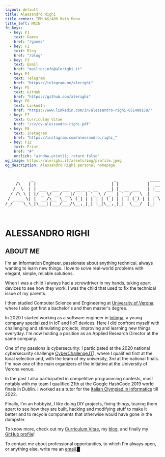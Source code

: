 ```yaml
---
layout: default
title: Alessandro Righi
title_center: IBM AS/400 Main Menu
title_left: MAIN
fn_keys:
  - key: F1
    text: Games
    href: "/games"
  - key: F2
    text: Blog
    href: "/blog"
  - key: F3
    text: Email
    href: "mailto:info@alerighi.it"
  - key: F4
    text: Telegram
    href: "https://telegram.me/alerighi"
  - key: F5
    text: GitHub
    href: "https://github.com/alerighi"
  - key: F6
    text: LinkedIn
    href: "https://www.linkedin.com/in/alessandro-righi-051488158/"
  - key: F7
    text: Curriculum Vitae
    href: "/cv/cv-alessandro-righi.pdf"
  - key: F8
    text: Instagram
    href: "https://instagram.com/alessandro.righi_"
  - key: F12
    text: Print
    href: "#"
    onclick: "window.print(); return false"
og_image: https://alerighi.it/assets/img/profile.jpeg
og_description: Alessandro Righi personal homepage
---
```


<pre class="big-screen-only">
          _                               _             _____  _       _     _ 
    /\   | |                             | |           |  __ \(_)     | |   (_)
   /  \  | | ___  ___ ___  __ _ _ __   __| |_ __ ___   | |__) |_  __ _| |__  _ 
  / /\ \ | |/ _ \/ __/ __|/ _` | '_ \ / _` | '__/ _ \  |  _  /| |/ _` | '_ \| |
 / ____ \| |  __/\__ \__ \ (_| | | | | (_| | | | (_) | | | \ \| | (_| | | | | |
/_/    \_\_|\___||___/___/\__,_|_| |_|\__,_|_|  \___/  |_|  \_\_|\__, |_| |_|_|
                                                                  __/ |        
                                                                 |___/         </pre>
<h1 class="small-screen-only">ALESSANDRO RIGHI</h1>

## ABOUT ME

I'm an Information Engineer, passionate about anything technical, always wanting to learn 
new things. I love to solve real-world problems with elegant, simple, reliable solutions.

When I was a child I always had a screwdriver in my hands, taking apart devices to see 
how they work. I was the child that used to fix the technical issue of my parents.

I then studied Computer Science and Engineering at [University of Verona](https://www.di.univr.it), 
where I also got first a bachelor's and then master's degree.

In 2020 I started working as a software engineer in [Iotinga](https://iotinga.it), a 
young company specialized in IoT and IIoT devices. Here I did confront myself with
challenging and stimulating projects, improving and learning new things everyday.
I'm now holding a position as an Applied Research Director at the same company.

One of my passions is cybersecurity: I participated at the 2020 national cybersecurity 
challenge [CyberChallenge.IT](https://cyberchallenge.it)), where I qualified first at 
the local selection and, with the team of my university, 3rd at the national finals. 
I'm now one of the main organizers of the initiative at the University of Verona venue.

In the past I also participated in competitive programming contests, most notably with 
my team I qualified 21th at the Google HashCode 2019 world finals in Dublin.
I worked as a tutor for the [Italian Olympiad in Informatics](https://olimpiadi-informatica.it) till 2022.
        
Finally, I'm an hobbyist, I like doing DIY projects, fixing things, tearing them apart to see how they
are built, hacking and modifying stuff to make it better and to recycle components that otherwise would 
have gone in the dumpster.

To know more, check out my [Curriculum Vitae](/cv/cv-alessandro-righi.pdf), my [blog](/blog), 
and finally my [GitHub profile](https://github.com/alerighi)!

To contact me about professional opportunities, to which I'm always open, or anything else, 
write me an [email](mailto:info@alerighi.it).<span class="blink big-screen-only">█</span>

